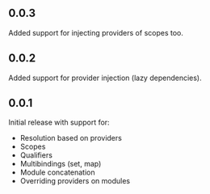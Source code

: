 ## 0.0.3

Added support for injecting providers of scopes too.

## 0.0.2

Added support for provider injection (lazy dependencies).

## 0.0.1

Initial release with support for:

- Resolution based on providers
- Scopes
- Qualifiers
- Multibindings (set, map)
- Module concatenation
- Overriding providers on modules
